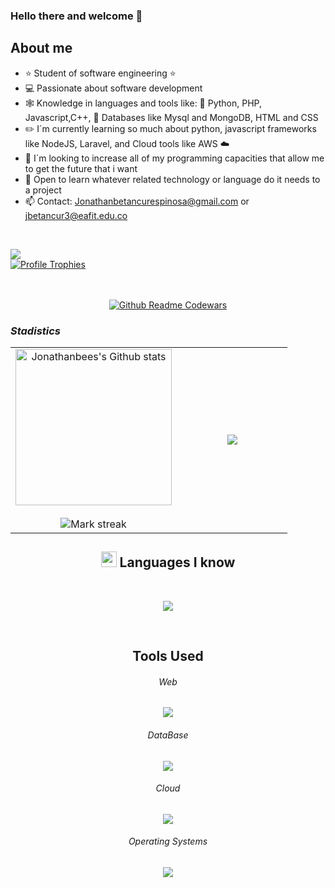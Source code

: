 ### Hello there and welcome 🤙

## About me

- ⭐ Student of software engineering ⭐ 
- 💻 Passionate about software development
- 🕸️ Knowledge in languages and tools like: 🐍 Python, PHP, Javascript,C++, 🗻 Databases like Mysql and MongoDB, HTML and CSS
- ✏️ I´m currently learning so much about python, javascript frameworks like NodeJS, Laravel, and Cloud tools like AWS ☁️
- 🏹 I´m looking to increase all of my programming capacities that allow me to get the future that i want
- 🗿  Open to learn whatever related technology or language do it needs to a project
- 📫 Contact: Jonathanbetancurespinosa@gmail.com or jbetancur3@eafit.edu.co
<br>

![](https://komarev.com/ghpvc/?username=Joanthanbees&color=lightgrey)
<br>
[![Profile Trophies](https://github-profile-trophy.vercel.app/?username=Jonathanbees&theme=juicyfresh&column=-1)](https://github.com/ryo-ma/github-profile-trophy)

<br>
<br>
<div align="center">
  <a href="https://www.codewars.com/users/Jonathanbees">
    <img src="https://codewars-stats-ignacio-cuadra.vercel.app/?username=Jonathanbees&theme=dark" alt="Github Readme Codewars" />
  </a>
</div>


### *Stadistics*
<p align="center">
  <table align="center">
    <tr border="1" cellpadding="10">
      <td width="60%" align="center">  <img height=250 src="https://github-readme-stats.vercel.app/api?username=Jonathanbees&include_all_commits=true&show_icons=true&line_height=28&hide_border=false&rank_icon=percentile&card_width=1px&exclude_repo=github-readme-stats&theme=vision-friendly-dark&custom_title=Jonathanbees%27s+Github+stats" alt="Jonathanbees's Github stats" />
  <br></br>
  <img  title="🔥 Get streak stats for your profile at git.io/streak-stats" alt="Mark streak" src="https://github-readme-streak-stats.herokuapp.com/?user=Jonathanbees&theme=vision-friendly-dark&hide_border=false" /> 
</td>
<td width="40%" align="center">

  <img  align="center"  src="https://github-readme-stats.anuraghazra1.vercel.app/api/top-langs/?username=Jonathanbees&theme=vision-friendly-dark&hide_border=false&no-bg=true&no-frame=true&langs_count=10"/>
  
</tr>
</table>

<div align="center">
<h2><img src="https://media2.giphy.com/media/QssGEmpkyEOhBCb7e1/giphy.gif?cid=ecf05e47a0n3gi1bfqntqmob8g9aid1oyj2wr3ds3mg700bl&rid=giphy.gif" width ="25"> Languages I know</h2>
 </div>
 <br>
<p align="center">
  <a href="">
    <img src="https://skillicons.dev/icons?i=cpp,,js,ts,,py,php,r,,dart" />
  </a>
</p>
<br>

<div align="center">
<h2>Tools Used</h2>
 </div>
 
 <div align="center">
<h6>Web</h6>
 </div>
 
 <p align="center">
  <a href="">
    <img src="https://skillicons.dev/icons?i=react,django,flutter,nodejs,laravel,,html,css,,bootstrap,tailwind" />
  </a>
</p>

  <div align="center">
<h6>DataBase</h6>
 </div>

<p align="center">
  <a href="">
    <img src="https://skillicons.dev/icons?i=mysql,mongodb,postgres,sqlite" />
  </a>
</p>


 <div align="center">
<h6>Cloud</h6>
 </div>

 <p align="center">
  <a href="">
    <img src="https://skillicons.dev/icons?i=gcp,aws" />
  </a>
</p>
 
<div align="center">
<h6>Operating Systems</h6>
 </div>

 <p align="center">
  <a href="">
    <img src="https://skillicons.dev/icons?i=ubuntu,,windows,,kali" />
  </a>
</p>

<br>


